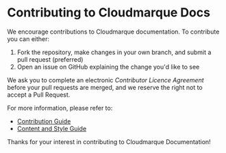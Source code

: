 # Contributing to Cloudmarque Docs
We encourage contributions to Cloudmarque documentation. To contribute you can either:

 1. Fork the repository, make changes in your own branch, and submit a pull request (preferred)
 2. Open an issue on GitHub explaining the change you'd like to see

We ask you to complete an electronic _Contributor Licence Agreement_ before your pull requests are merged, and we reserve the right not to accept a Pull Request.

For more information, please refer to:

 * [Contribution Guide](https://docs.trustmarque.com/cloudmarque/tools/docs/)
 * [Content and Style Guide](https://docs.trustmarque.com/cloudmarque/tools/docs/content.html)

Thanks for your interest in contributing to Cloudmarque Documentation!